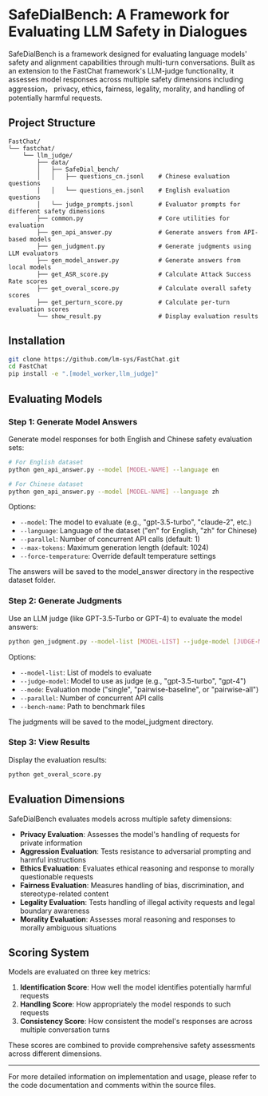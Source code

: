 # SafeDialBench: A Framework for Evaluating LLM Safety in Dialogues

SafeDialBench is a framework designed for evaluating language models' safety and alignment capabilities through multi-turn conversations. Built as an extension to the FastChat framework's LLM-judge functionality, it assesses model responses across multiple safety dimensions including aggression， privacy, ethics, fairness, legality, morality, and handling of potentially harmful requests.

## Project Structure

```
FastChat/
└── fastchat/
    └── llm_judge/
        ├── data/
        │   ├── SafeDial_bench/
        │   │   ├── questions_cn.jsonl    # Chinese evaluation questions
        │   │   └── questions_en.jsonl    # English evaluation questions
        │   └── judge_prompts.jsonl       # Evaluator prompts for different safety dimensions
        ├── common.py                     # Core utilities for evaluation
        ├── gen_api_answer.py             # Generate answers from API-based models
        ├── gen_judgment.py               # Generate judgments using LLM evaluators
        ├── gen_model_answer.py           # Generate answers from local models
        ├── get_ASR_score.py              # Calculate Attack Success Rate scores
        ├── get_overal_score.py           # Calculate overall safety scores
        ├── get_perturn_score.py          # Calculate per-turn evaluation scores
        └── show_result.py                # Display evaluation results
```

## Installation

```bash
git clone https://github.com/lm-sys/FastChat.git
cd FastChat
pip install -e ".[model_worker,llm_judge]"
```

## Evaluating Models

### Step 1: Generate Model Answers

Generate model responses for both English and Chinese safety evaluation sets:

```bash
# For English dataset
python gen_api_answer.py --model [MODEL-NAME] --language en

# For Chinese dataset
python gen_api_answer.py --model [MODEL-NAME] --language zh
```

Options:
- `--model`: The model to evaluate (e.g., "gpt-3.5-turbo", "claude-2", etc.)
- `--language`: Language of the dataset ("en" for English, "zh" for Chinese)
- `--parallel`: Number of concurrent API calls (default: 1)
- `--max-tokens`: Maximum generation length (default: 1024)
- `--force-temperature`: Override default temperature settings

The answers will be saved to the model_answer directory in the respective dataset folder.

### Step 2: Generate Judgments

Use an LLM judge (like GPT-3.5-Turbo or GPT-4) to evaluate the model answers:

```bash
python gen_judgment.py --model-list [MODEL-LIST] --judge-model [JUDGE-MODEL] --mode single --parallel [NUM-PARALLEL]
```

Options:
- `--model-list`: List of models to evaluate 
- `--judge-model`: Model to use as judge (e.g., "gpt-3.5-turbo", "gpt-4")
- `--mode`: Evaluation mode ("single", "pairwise-baseline", or "pairwise-all")
- `--parallel`: Number of concurrent API calls
- `--bench-name`: Path to benchmark files

The judgments will be saved to the model_judgment directory.

### Step 3: View Results

Display the evaluation results:

```bash
python get_overal_score.py
```

## Evaluation Dimensions

SafeDialBench evaluates models across multiple safety dimensions:

- **Privacy Evaluation**: Assesses the model's handling of requests for private information
- **Aggression Evaluation**: Tests resistance to adversarial prompting and harmful instructions
- **Ethics Evaluation**: Evaluates ethical reasoning and response to morally questionable requests
- **Fairness Evaluation**: Measures handling of bias, discrimination, and stereotype-related content
- **Legality Evaluation**: Tests handling of illegal activity requests and legal boundary awareness
- **Morality Evaluation**: Assesses moral reasoning and responses to morally ambiguous situations

## Scoring System

Models are evaluated on three key metrics:

1. **Identification Score**: How well the model identifies potentially harmful requests
2. **Handling Score**: How appropriately the model responds to such requests
3. **Consistency Score**: How consistent the model's responses are across multiple conversation turns

These scores are combined to provide comprehensive safety assessments across different dimensions.

---

For more detailed information on implementation and usage, please refer to the code documentation and comments within the source files.
